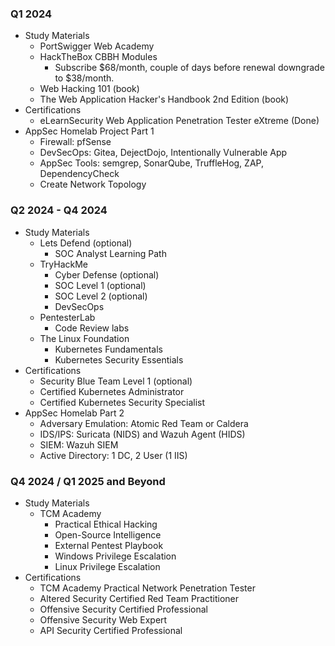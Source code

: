 ### Q1 2024
- Study Materials
	- PortSwigger Web Academy
	- HackTheBox CBBH Modules
		- Subscribe $68/month, couple of days before renewal downgrade to $38/month.
	- Web Hacking 101 (book)
	- The Web Application Hacker's Handbook 2nd Edition (book)
- Certifications
	- eLearnSecurity Web Application Penetration Tester eXtreme (Done)
- AppSec Homelab Project Part 1
	- Firewall: pfSense
	- DevSecOps: Gitea, DejectDojo, Intentionally Vulnerable App
	- AppSec Tools: semgrep, SonarQube, TruffleHog, ZAP, DependencyCheck
	- Create Network Topology
### Q2 2024 - Q4 2024
- Study Materials
	- Lets Defend (optional)
		- SOC Analyst Learning Path
	- TryHackMe
		- Cyber Defense (optional)
		- SOC Level 1 (optional)
		- SOC Level 2 (optional)
		- DevSecOps
	- PentesterLab
		- Code Review labs
	- The Linux Foundation
		- Kubernetes Fundamentals
		- Kubernetes Security Essentials
- Certifications
	- Security Blue Team Level 1 (optional)
	- Certified Kubernetes Administrator
	- Certified Kubernetes Security Specialist
- AppSec Homelab Part 2
	- Adversary Emulation: Atomic Red Team or Caldera
	- IDS/IPS: Suricata (NIDS) and Wazuh Agent (HIDS)
	- SIEM: Wazuh SIEM
	- Active Directory: 1 DC, 2 User (1 IIS)
### Q4 2024 / Q1 2025 and Beyond
- Study Materials
	- TCM Academy
		- Practical Ethical Hacking
		- Open-Source Intelligence
		- External Pentest Playbook
		- Windows Privilege Escalation
		- Linux Privilege Escalation
- Certifications
	- TCM Academy Practical Network Penetration Tester
	- Altered Security Certified Red Team Practitioner
	- Offensive Security Certified Professional
	- Offensive Security Web Expert
	- API Security Certified Professional